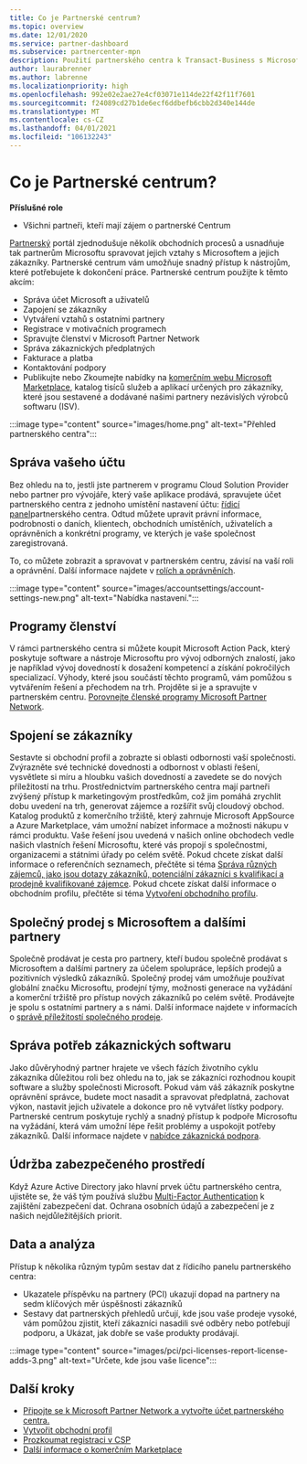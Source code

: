 ```yaml
---
title: Co je Partnerské centrum?
ms.topic: overview
ms.date: 12/01/2020
ms.service: partner-dashboard
ms.subservice: partnercenter-mpn
description: Použití partnerského centra k Transact-Business s Microsoftem a vašimi zákazníky
author: laurabrenner
ms.author: labrenne
ms.localizationpriority: high
ms.openlocfilehash: 992e02e2ae27e4cf03071e114de22f42f11f7601
ms.sourcegitcommit: f24089cd27b1de6ecf6ddbefb6cbb2d340e144de
ms.translationtype: MT
ms.contentlocale: cs-CZ
ms.lasthandoff: 04/01/2021
ms.locfileid: "106132243"
---
```

# <a name="what-is-partner-center"></a>Co je Partnerské centrum?

**Příslušné role**

- Všichni partneři, kteří mají zájem o partnerské Centrum

[Partnerský](https://partner.microsoft.com/dashboard/home) portál zjednodušuje několik obchodních procesů a usnadňuje tak partnerům Microsoftu spravovat jejich vztahy s Microsoftem a jejich zákazníky. Partnerské centrum vám umožňuje snadný přístup k nástrojům, které potřebujete k dokončení práce. Partnerské centrum použijte k těmto akcím:

- Správa účet Microsoft a uživatelů
- Zapojení se zákazníky
- Vytváření vztahů s ostatními partnery
- Registrace v motivačních programech
- Spravujte členství v Microsoft Partner Network
- Správa zákaznických předplatných
- Fakturace a platba
- Kontaktování podpory
- Publikujte nebo Zkoumejte nabídky na [komerčním webu Microsoft Marketplace](/azure/marketplace), katalog tisíců služeb a aplikací určených pro zákazníky, které jsou sestavené a dodávané našimi partnery nezávislých výrobců softwaru (ISV).

:::image type="content" source="images/home.png" alt-text="Přehled partnerského centra":::

## <a name="manage-your-account"></a>Správa vašeho účtu

Bez ohledu na to, jestli jste partnerem v programu Cloud Solution Provider nebo partner pro vývojáře, který vaše aplikace prodává, spravujete účet partnerského centra z jednoho umístění nastavení účtu: [řídicí panel](https://partner.microsoft.com/dashboard/home)partnerského centra. Odtud můžete upravit právní informace, podrobnosti o daních, klientech, obchodních umístěních, uživatelích a oprávněních a konkrétní programy, ve kterých je vaše společnost zaregistrovaná.

To, co můžete zobrazit a spravovat v partnerském centru, závisí na vaší roli a oprávnění. Další informace najdete v [rolích a oprávněních](permissions-overview.md).

:::image type="content" source="images/accountsettings/account-settings-new.png" alt-text="Nabídka nastavení.":::

## <a name="membership-programs"></a>Programy členství

V rámci partnerského centra si můžete koupit Microsoft Action Pack, který poskytuje software a nástroje Microsoftu pro vývoj odborných znalostí, jako je například vývoj dovedností k dosažení kompetencí a získání pokročilých specializací. Výhody, které jsou součástí těchto programů, vám pomůžou s vytvářením řešení a přechodem na trh. Projděte si je a spravujte v partnerském centru. [Porovnejte členské programy Microsoft Partner Network](https://partner.microsoft.com/membership/compare-offers).

## <a name="connect-with-customers"></a>Spojení se zákazníky

Sestavte si obchodní profil a zobrazte si oblasti odbornosti vaší společnosti. Zvýrazněte své technické dovednosti a odbornost v oblasti řešení, vysvětlete si míru a hloubku vašich dovedností a zavedete se do nových příležitostí na trhu. Prostřednictvím partnerského centra mají partneři zvýšený přístup k marketingovým prostředkům, což jim pomáhá zrychlit dobu uvedení na trh, generovat zájemce a rozšířit svůj cloudový obchod. Katalog produktů z komerčního tržiště, který zahrnuje Microsoft AppSource a Azure Marketplace, vám umožní nabízet informace a možnosti nákupu v rámci produktu. Vaše řešení jsou uvedená v našich online obchodech vedle našich vlastních řešení Microsoftu, které vás propojí s společnostmi, organizacemi a státními úřady po celém světě. Pokud chcete získat další informace o referenčních seznamech, přečtěte si téma [Správa různých zájemců, jako jsou dotazy zákazníků, potenciální zákazníci s kvalifikací a prodejně kvalifikované zájemce](manage-leads.md). Pokud chcete získat další informace o obchodním profilu, přečtěte si téma [Vytvoření obchodního profilu](create-a-marketing-profile.md).

## <a name="co-sell-with-microsoft-and-other-partners"></a>Společný prodej s Microsoftem a dalšími partnery

Společně prodávat je cesta pro partnery, kteří budou společně prodávat s Microsoftem a dalšími partnery za účelem spolupráce, lepších prodejů a pozitivních výsledků zákazníků. Společný prodej vám umožňuje používat globální značku Microsoftu, prodejní týmy, možnosti generace na vyžádání a komerční tržiště pro přístup nových zákazníků po celém světě. Prodávejte je spolu s ostatními partnery a s námi. Další informace najdete v informacích o [správě příležitostí společného prodeje](manage-co-sell-opportunities.md).

## <a name="manage-customer-software-needs"></a>Správa potřeb zákaznických softwaru

Jako důvěryhodný partner hrajete ve všech fázích životního cyklu zákazníka důležitou roli bez ohledu na to, jak se zákazníci rozhodnou koupit software a služby společnosti Microsoft. Pokud vám váš zákazník poskytne oprávnění správce, budete moct nasadit a spravovat předplatná, zachovat výkon, nastavit jejich uživatele a dokonce pro ně vytvářet lístky podpory. Partnerské centrum poskytuje rychlý a snadný přístup k podpoře Microsoftu na vyžádání, která vám umožní lépe řešit problémy a uspokojit potřeby zákazníků. Další informace najdete v [nabídce zákaznická podpora](customer-support.md).

## <a name="maintain-a-secure-environment"></a>Údržba zabezpečeného prostředí

Když Azure Active Directory jako hlavní prvek účtu partnerského centra, ujistěte se, že váš tým používá službu [Multi-Factor Authentication](partner-security-requirements-mandating-mfa.md) k zajištění zabezpečení dat. Ochrana osobních údajů a zabezpečení je z našich nejdůležitějších priorit.

## <a name="data-and-analytics"></a>Data a analýza

Přístup k několika různým typům sestav dat z řídicího panelu partnerského centra:

- Ukazatele příspěvku na partnery (PCI) ukazují dopad na partnery na sedm klíčových měr úspěšnosti zákazníků
- Sestavy dat partnerských přehledů určují, kde jsou vaše prodeje vysoké, vám pomůžou zjistit, kteří zákazníci nasadili své odběry nebo potřebují podporu, a Ukázat, jak dobře se vaše produkty prodávají.

:::image type="content" source="images/pci/pci-licenses-report-license-adds-3.png" alt-text="Určete, kde jsou vaše licence":::

## <a name="next-steps"></a>Další kroky

- [Připojte se k Microsoft Partner Network a vytvořte účet partnerského centra.](mpn-create-a-partner-center-account.md)
- [Vytvořit obchodní profil](create-a-marketing-profile.md)
- [Prozkoumat registraci v CSP](csp-overview.md)
- [Další informace o komerčním Marketplace](csp-commercial-marketplace-overview.md)
